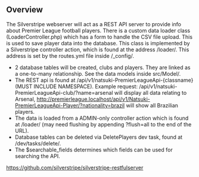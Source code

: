## Overview

The Silverstripe webserver will act as a REST API server to provide info about Premier League football players. 
There is a custom data loader class (LoaderController.php) which has a form to handle the CSV file upload. This is used to save player data into the database. This class is implemented by a Silverstripe controller action, which is found at the address /loader/. This address is set by the routes.yml file inside /_config/.

* 2 database tables will be created, clubs and players. They are linked as a one-to-many relationship. See the data models inside src/Model/.
* The REST api is found at /api/v1/natsuki-PremierLeagueApi-{classname} (MUST INCLUDE NAMESPACE). Example request: /api/v1/natsuki-PremierLeagueApi-club/?name=arsenal will display all data relating to Arsenal, http://premierleague.localhost/api/v1/Natsuki-PremierLeagueApi-Player/?nationality=brazil will show all Brazilian players.
* The data is loaded from a ADMIN-only controller action which is found at /loader/ (may need flushing by appending ?flush=all to the end of the URL).
* Database tables can be deleted via DeletePlayers dev task, found at /dev/tasks/delete/.
* The $searchable_fields determines which fields can be used for searching the API.

https://github.com/silverstripe/silverstripe-restfulserver